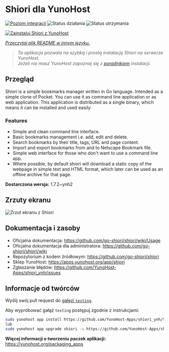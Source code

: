 <!--
To README zostało automatycznie wygenerowane przez <https://github.com/YunoHost/apps/tree/master/tools/readme_generator>
Nie powinno być ono edytowane ręcznie.
-->

# Shiori dla YunoHost

[![Poziom integracji](https://apps.yunohost.org/badge/integration/shiori)](https://ci-apps.yunohost.org/ci/apps/shiori/)
![Status działania](https://apps.yunohost.org/badge/state/shiori)
![Status utrzymania](https://apps.yunohost.org/badge/maintained/shiori)

[![Zainstaluj Shiori z YunoHost](https://install-app.yunohost.org/install-with-yunohost.svg)](https://install-app.yunohost.org/?app=shiori)

*[Przeczytaj plik README w innym języku.](./ALL_README.md)*

> *Ta aplikacja pozwala na szybką i prostą instalację Shiori na serwerze YunoHost.*  
> *Jeżeli nie masz YunoHost zapoznaj się z [poradnikiem](https://yunohost.org/install) instalacji.*

## Przegląd

Shiori is a simple bookmarks manager written in Go language. Intended as a simple clone of Pocket. You can use it as command line application or as web application. This application is distributed as a single binary, which means it can be installed and used easily.

### Features

- Simple and clean command line interface.
- Basic bookmarks management i.e. add, edit and delete.
- Search bookmarks by their title, tags, URL and page content.
- Import and export bookmarks from and to Netscape Bookmark file.
- Simple web interface for those who don't want to use a command line app.
- Where possible, by default shiori will download a static copy of the webpage in simple text and HTML format, which later can be used as an offline archive for that page.


**Dostarczona wersja:** 1.7.2~ynh2

## Zrzuty ekranu

![Zrzut ekranu z Shiori](./doc/screenshots/screenshot.png)

## Dokumentacja i zasoby

- Oficjalna dokumentacja: <https://github.com/go-shiori/shiori/wiki/Usage>
- Oficjalna dokumentacja dla administratora: <https://github.com/go-shiori/shiori/wiki>
- Repozytorium z kodem źródłowym: <https://github.com/go-shiori/shiori>
- Sklep YunoHost: <https://apps.yunohost.org/app/shiori>
- Zgłaszanie błędów: <https://github.com/YunoHost-Apps/shiori_ynh/issues>

## Informacje od twórców

Wyślij swój pull request do [gałęzi `testing`](https://github.com/YunoHost-Apps/shiori_ynh/tree/testing).

Aby wypróbować gałąź `testing` postępuj zgodnie z instrukcjami:

```bash
sudo yunohost app install https://github.com/YunoHost-Apps/shiori_ynh/tree/testing --debug
lub
sudo yunohost app upgrade shiori -u https://github.com/YunoHost-Apps/shiori_ynh/tree/testing --debug
```

**Więcej informacji o tworzeniu paczek aplikacji:** <https://yunohost.org/packaging_apps>
